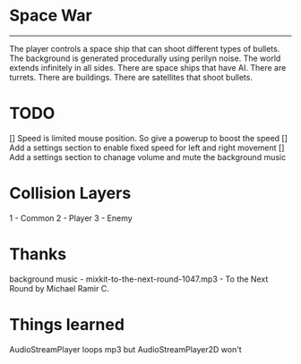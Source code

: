 # Space War
---
The player controls a space ship that can shoot different types of bullets.
The background is generated procedurally using perilyn noise.
The world extends infinitely in all sides.
There are space ships that have AI.
There are turrets.
There are buildings. 
There are satellites that shoot bullets.

# TODO
[] Speed is limited mouse position. So give a powerup to boost the speed
[] Add a settings section to enable fixed speed for left and right movement
[] Add a settings section to chanage volume and mute the background music

# Collision Layers

1 - Common
2 - Player
3 - Enemy

# Thanks

background music - mixkit-to-the-next-round-1047.mp3 - To the Next Round by Michael Ramir C.

# Things learned

AudioStreamPlayer loops mp3 but AudioStreamPlayer2D won't